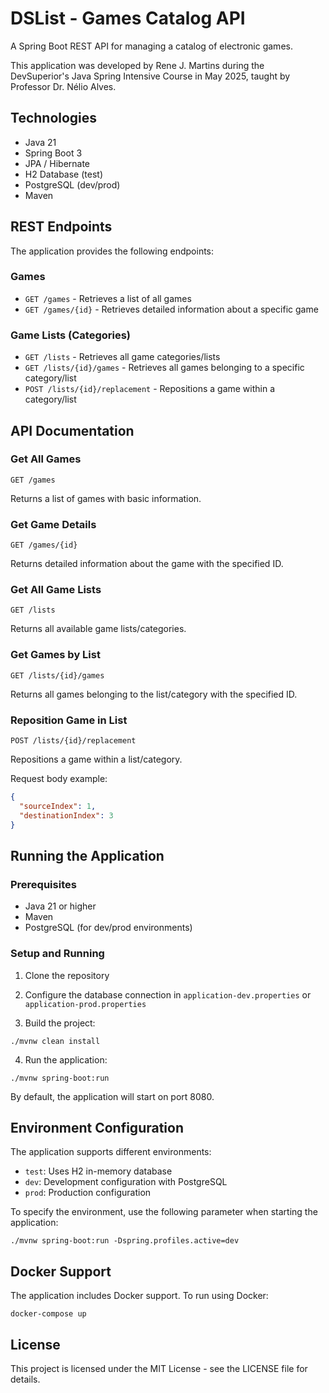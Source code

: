 # DSList - Games Catalog API

A Spring Boot REST API for managing a catalog of electronic games.

This application was developed by Rene J. Martins during the DevSuperior's Java Spring Intensive Course in May 2025, taught by Professor Dr. Nélio Alves.

## Technologies

- Java 21
- Spring Boot 3
- JPA / Hibernate
- H2 Database (test)
- PostgreSQL (dev/prod)
- Maven

## REST Endpoints

The application provides the following endpoints:

### Games

- `GET /games` - Retrieves a list of all games
- `GET /games/{id}` - Retrieves detailed information about a specific game

### Game Lists (Categories)

- `GET /lists` - Retrieves all game categories/lists
- `GET /lists/{id}/games` - Retrieves all games belonging to a specific category/list
- `POST /lists/{id}/replacement` - Repositions a game within a category/list

## API Documentation

### Get All Games

```
GET /games
```

Returns a list of games with basic information.

### Get Game Details

```
GET /games/{id}
```

Returns detailed information about the game with the specified ID.

### Get All Game Lists

```
GET /lists
```

Returns all available game lists/categories.

### Get Games by List

```
GET /lists/{id}/games
```

Returns all games belonging to the list/category with the specified ID.

### Reposition Game in List

```
POST /lists/{id}/replacement
```

Repositions a game within a list/category.

Request body example:

```json
{
  "sourceIndex": 1,
  "destinationIndex": 3
}
```

## Running the Application

### Prerequisites

- Java 21 or higher
- Maven
- PostgreSQL (for dev/prod environments)

### Setup and Running

1. Clone the repository

2. Configure the database connection in `application-dev.properties` or `application-prod.properties`

3. Build the project:

```
./mvnw clean install
```

4. Run the application:

```
./mvnw spring-boot:run
```

By default, the application will start on port 8080.

## Environment Configuration

The application supports different environments:

- `test`: Uses H2 in-memory database
- `dev`: Development configuration with PostgreSQL
- `prod`: Production configuration

To specify the environment, use the following parameter when starting the application:

```
./mvnw spring-boot:run -Dspring.profiles.active=dev
```

## Docker Support

The application includes Docker support. To run using Docker:

```
docker-compose up
```

## License

This project is licensed under the MIT License - see the LICENSE file for details.
